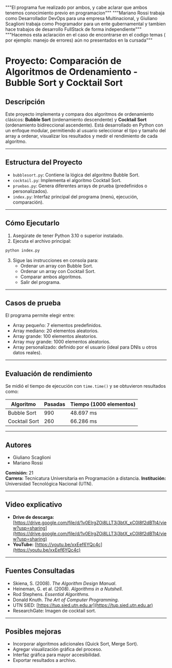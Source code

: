 """El programa fue realizado por ambos, y cabe aclarar que ambos tenemos conocimiento previo en programacion"""
"""Mariano Rossi trabaja como Desarrollador DevOps para una empresa Multinacional, y Giuliano Scaglioni trabaja como Programador para un ente gubernamental y tambien hace trabajos de desarrollo FullStack de forma independiente"""
"""Hacemos esta aclaración en el caso de encontrarse en el codigo temas ( por ejemplo: manejo de errores) aún no presentados en la cursada"""
#  Proyecto: Comparación de Algoritmos de Ordenamiento - Bubble Sort y Cocktail Sort
##  Descripción

Este proyecto implementa y compara dos algoritmos de ordenamiento clásicos: **Bubble Sort** (ordenamiento descendente) y **Cocktail Sort** (ordenamiento bidireccional ascendente). Está desarrollado en Python con un enfoque modular, permitiendo al usuario seleccionar el tipo y tamaño del array a ordenar, visualizar los resultados y medir el rendimiento de cada algoritmo.

---

##  Estructura del Proyecto

- `bubblesort.py`: Contiene la lógica del algoritmo Bubble Sort.
- `cocktail.py`: Implementa el algoritmo Cocktail Sort.
- `pruebas.py`: Genera diferentes arrays de prueba (predefinidos o personalizados).
- `index.py`: Interfaz principal del programa (menú, ejecución, comparación).

---

##  Cómo Ejecutarlo

1. Asegúrate de tener Python 3.10 o superior instalado.
2. Ejecuta el archivo principal:

```bash
python index.py
```

3. Sigue las instrucciones en consola para:
   - Ordenar un array con Bubble Sort.
   - Ordenar un array con Cocktail Sort.
   - Comparar ambos algoritmos.
   - Salir del programa.

---

##  Casos de prueba

El programa permite elegir entre:
- Array pequeño: 7 elementos predefinidos.
- Array mediano: 20 elementos aleatorios.
- Array grande: 100 elementos aleatorios.
- Array muy grande: 1000 elementos aleatorios.
- Array personalizado: definido por el usuario (ideal para DNIs u otros datos reales).

---

##  Evaluación de rendimiento

Se midió el tiempo de ejecución con `time.time()` y se obtuvieron resultados como:

| Algoritmo         | Pasadas | Tiempo (1000 elementos) |
|-------------------|---------|--------------------------|
| Bubble Sort       | 990     | 48.697 ms               |
| Cocktail Sort     | 260     | 66.286 ms               |

---

##  Autores

- Giuliano Scaglioni
- Mariano Rossi

**Comisión:** 21  
**Carrera:** Tecnicatura Universitaria en Programación a distancia.
**Institución:** Universidad Tecnológica Nacional (UTN).

---


##  Video explicativo

- **Drive de descarga:** [https://drive.google.com/file/d/1v0EIrgZOi8LLT3j3btX_xC0I8f2dBTt4/view?usp=sharing](https://drive.google.com/file/d/1v0EIrgZOi8LLT3j3btX_xC0I8f2dBTt4/view?usp=sharing)  
- **YouTube:** [https://youtu.be/xxEef6YQc4c](https://youtu.be/xxEef6YQc4c)

---

##  Fuentes Consultadas

- Skiena, S. (2008). *The Algorithm Design Manual*.
- Heineman, G. et al. (2008). *Algorithms in a Nutshell*.
- Rod Stephens. *Essential Algorithms*.
- Donald Knuth. *The Art of Computer Programming*.
- UTN SIED: [https://tup.sied.utn.edu.ar](https://tup.sied.utn.edu.ar)
- ResearchGate: Imagen de cocktail sort.

---

##  Posibles mejoras

- Incorporar algoritmos adicionales (Quick Sort, Merge Sort).
- Agregar visualización gráfica del proceso.
- Interfaz gráfica para mayor accesibilidad.
- Exportar resultados a archivo.
